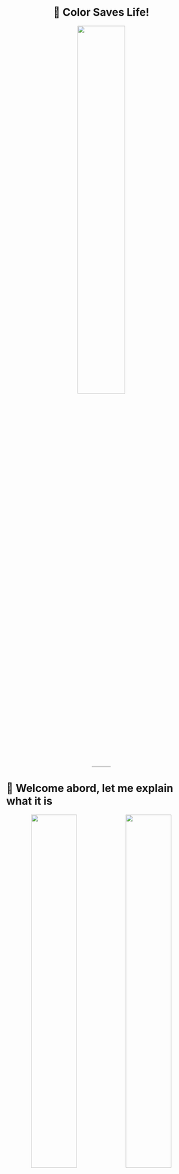 <div width="100%" align="center"><h1>🎨 Color Saves Life!</h1></div>
<div width="100%" align="center"><img src="/imgs/logo.png" align="center" width="50%"></div>
<div width="100%" align="center"><hr width="50" align="center"></div>

# 🚢 Welcome abord, let me explain what it is

<div width="100%" align="center">
    <img width="49%" src="/imgs/friedrichstrasse-road.jpg">
    <img width="49%" src="/imgs/friedrichstrasse-road-grayscale.jpg">
</div>

> This example is for **achromatopsia**, which can see the world with only grayscale. There are lot more types of color-disability than chromatopsia.

**We all love Berlin.**
The picture above is a image of Friedrichstraße, which is close to Haupftbanhof(centeral station) of Berlin. You can see heavy traffic here, let's imagine a situation that you've become a color-blinded person. If the unexpected car, bicycle, comes in front of you, can you react and brake down your car at the exact right time? At this point, you can see color disability is critical for driving situation, which can hurt someone's life. Most of color disabled people cannot drive. Even getting drive license is not allowed in some countries.

Our **Color Saves Life** program comes at this point. Our goal is to attatch **transparent display** on front-window of vehicle*(Thanks to LG 😄)*, and simple sensors (normal camera in colorblind case). Boom! Now you can see AugmentedReality - Based - Driver Infortainment! In our program, we used Gazebo Simulator for prototype development. To adventure the our world of Gazebo Simulator, please [check here](#world-of-simulator). You can find full storyline about the simulator here.

Another important feature of our program, is **Easy-to-develop**. If you just add your detecting algorithm and drawing part(opencv) for each frame in `plugins` folder, it is very easy develop new features. You can even run multiple plugins at same time, with plugin_master's features. [Check here](#-future-development-plan) and find more interesting ideas for future development. 


## 📁 Folder Structure
```shell
./
 │
 ├── srcs/
 │   │   
 │   ├── ros2pkg/
 │   │   ├── image_subscriber/
 │   │   └── test_publisher/
 │   │
 │   └── srcs/
 │       │   # Simulation Part
 │       ├── simulation_ws/src/
 │       │   ├── sim/        # ros2 pkg for gazbeo simulation world and vehicle model
 │       │   ├── teleop/     # ros2 pkg for gazbeo vehicle teleoperation
 │       │   └── tracking/   # ros2 pkg for detecting the eye position
 │       │
 │       │   # Python Client
 │       ├── assets/     # test images, fonts
 │       ├── plugins/    # You can deploy your own plugin here
 │       │   ├── color_disability/
 │       │   │   ├── model/
 │       │   │   ├── color_disability.py
 │       │   │   └── traffic_object.py
 │       │   ├── plugin.py
 │       │   └── plugin_master.py
 │       ├── disability_assistant.py
 │       └── main.py
 │
 ├── test_drive_data.tar.xz   # rosbag data of driving in gazebo to test the detection model
 │
 ├── docker/
 ├── docker-compose.yaml
 │
 ├── LICENSE
 │
 ├── imgs/        # image files for documentation
 └── README.md    # your entrypoint!
```

## ❓ How to Use

1. Download the docker image and unzip
```shell
# Download Releases/ColorSavesLife/ColorSavesLife.tar.bz2
bunzip2 ColorSavesLife.tar.bz2
```
2. Turn on the docker environment
```shell
docker load --input ColorSavesLife.tar
```
3. Open 3 terminal 
```shell
# Fist Terminal
docker run -it --env DISPLAY=$DISPLAY -v /tmp/.X11-unix:/tmp/.X11-unix csl:0.1 /bin/bash

# Second Terminal
docker ps # Check docker container ID
docker exec -it <container_ID> /bin/bash

# Thrid Terminal
docker ps
docker exec -it <container_ID> /bin/bash
```
4. Abstract rosbag data
```shell
cd ~/ColorSavesLife
tar -xf test_drive_data.tar.xz
```

5. Run the application
```shell
# First Terminal
cd ~/ColorSavesLife/srcs
python3 main.py

# Second Terminal
cd ~/ColorSavesLife
ros2 bag play test_drive_data

# Third Terminal
rviz2 # Add Image_msg -> Set topic (/car/camera1/image_raw)
```

## 🚦 World of Simulation

<img src="/imgs/simulation_world.png" align="center">

<img src="/imgs/car_road_view.png" align="center">

https://github.com/lalywr2000/bcx/assets/138571365/d49ebb2e-aac5-495d-8345-0693ad43d52a

We used ROS2 and Gazebo simulation to implement and test our idea. The following demonstrates how to build from source, run the simulation, and process the video. We used Ubuntu 20.04 with ROS2 Foxy and Gazebo 11, assuming you have a similar working environment and correct installations.

```shell
cd srcs/simulation_ws
colcon build
```

#### 1. Test eye tracking simulator

https://github.com/lalywr2000/bcx/assets/138571365/a6946d80-a88a-4c9a-8581-deb4b4257a43

https://github.com/lalywr2000/bcx/assets/138571365/4d64d939-9e5a-4807-887e-0656b5a2c7d9

This program perceives the position of your eyes through a webcam and moves the camera object on Gazebo accordingly. This allows you to obtain a first-person perspective-like view within the simulation, mimicking your movements as if you were moving within the simulation environment.

Secify the path to the model in the `gui.ini` file located in `.gazebo`, and set the `gazebo_model_path` in the `package.xml` file to fit your local environment, you will be able to use the following features. Subscribe to the Image topic `car/camera1/image_raw` in RViz2 to monitor the first-person perspective.

```shell
# Terminal 1
source install/local_setup.bash
ros2 launch sim test.launch.py

# Terminal 2
source install/local_setup.bash
ros2 run sim camera_movement

# Terminal 3
source install/local_setup.bash
ros2 run tracking eye_tracking

# Terminal 4
rviz2
```

#### 2. Test teleoperation of the vehicle

https://github.com/lalywr2000/bcx/assets/138571365/c7b8eb35-c8f8-461a-afef-48794177866c

Now that you have the vision, it's time to drive. This time, we'll simulate driving in a world with simple roads, buildings, and traffic objects. By following the instructions below, you'll be able to move a vehicle forward, backward, and steer within the simulation. We'll use the `pygame` library for keyboard input with the WASD keys, assuming you have it installed.

Click on the empty pygame screen that pops up, then try using WASD keys to move the vehicle.

```shell
# Terminal 1
source install/local_setup.bash
ros2 launch sim sim.launch.py

# Terminal 2
source install/local_setup.bash
ros2 run teleop controller

# Terminal 3
rviz2
```
If you have successfully followed along up to this point, you should have an idea of how to simultaneously run eye tracking and vehicle driving. Now, utilize both functionalities to collect realistic visual data and provide it to vision processing model.


## DEMO!!


## 🏛️ Architecture - Ideal

<img src="/imgs/architecture-ideal.png" align="center">

## 🏛️ Architecture - Prototype

<img src="/imgs/architecture-prototype.png" align="center">

## 🤔 Future Development Plan
Color disability is not only disability that affects to normal life. In the report of WHO(World Health Organization), one of five people has problem of hearing [(who.int/health-topics/hearing-loss)](https://www.who.int/health-topics/hearing-loss#tab=tab_1). It is very important fact that 80% of them are living in low-income/mid-income countries, and hearing care interventions are cost-effective. If they can get help for their life with getting driving skills, this will effect a lot. With this solucation Solution, we can help them to drive much more safely and make their life much more easier and enjoyable for driving. As an example, we show you some of our future development plan for hearing disability and dementia. 

### 🔈 SoundVisualizer for HearingDisability
Sound sense is also so much important in driving situations and sirious problem. There are 450 million people who have hearing disability. Think about the emargency situation that ambulance is coming from your behind. If you have problem with hearing, this will cause worse circumstanses like car accident or a person who needs help cannot be alive. But with SoundVisualizer plugin , that visualize any sound around your car and which direction does it comes from on front driver window. This will help you to react to the situation and make a right decision.

### AI Driving Assistant for Dementia
Dmentia is also a serious problem for driving. There are 55 million people who have dementia. Even their disablity is not effecting to their driving skills, they are not allowed to drive in some countries. Because they tend to pay less attention to the road and they are not able to make a right decision. With our AI Driving Assistant plugin for Dementia, that learn the driver's driving pattern and other driving data, that can show some warning message or make a sound when the driver is not paying attention to the road or detecting some unusual driving pattern.

### User Status with Germification
XXX


So our platform is not only for color disability, bu also for other disability. That have so much potential to help peeople who have disability and make their life much more easier and enjoyable for driving.

#### Architecture

#### Example image

### 🏫 Gamified Education Application

## 🫂 Team Member
- Kwanho Kim: [@KKWANH](https://github.com/KKWANH)
- Hokyung Park: [@Ho-mmd](https://github.com/ho-mmd)
- Sujong Ha: [@lalywr2000](https://github.com/lalywr2000)
- Shuta Ogura: [@Shuta-Syd](https://github.com/Shuta-Syd)
- Oscar Lopez
